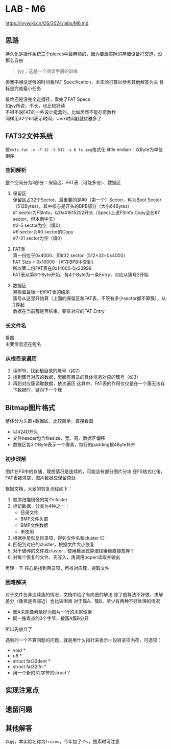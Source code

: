 # LAB - M6
https://jyywiki.cn/OS/2024/labs/M6.md  

## 思路
持久化是操作系统三个pieces中最麻烦的，因为要跟实际的存储设备打交道，没那么自由  

> jyy：这是一个阅读手册的训练

但我~~不想~~没足够的时间看FAT Specification，本实验打算以参考其他解答为主
目标是完成最小任务

最终还是没完全走捷径，看完了FAT Specs  
如jyy所说，不长，也比较好读  
不得不说FAT的一些设计挺蠢的，比如居然不能存奇数秒  
同样用32个bit表示时间，Unix时间戳就优雅多了


## FAT32文件系统
按`mkfs.fat -v -F 32 -S 512 -s 8 fs.img`格式化
little endian：以Byte为单位倒序
### 空间解析
整个空间分为3部分：保留区、FAT表（可能多份）、数据区
1. 保留区  
保留区占32个Sector，最重要的是#0（第一个）Sector，称为Boot Sector（512Bytes），其中核心是开头的BPB部分（大小64Bytes）  
#1 sector为FSInfo，以0x41615252开头（Specs上说FSInfo Copy会在#7 sector，但本例中无）  
#2-5 sector为空（填0）  
#6 sector为#0 sector的Copy  
#7-31 sector为空（填0）  

2. FAT表  
第一份位于0x4000，即#32 sector（512×32=0x4000）  
FAT Size = 0x10000 （可在BPB中查到）  
所以第二份FAT表在0x14000-0x23999  
FAT表从第8个Byte开始，每4个Byte为一条Entry，对应从簇号2开始  

3. 数据区  
紧挨着最後一份FAT表的结尾  
簇号从这里开始算（上面的保留区和FAT表，不管有多少sector都不算簇），从2算起  
数据在当前簇是否结束，要查对应的FAT Entry  

### 长文件名
看图  
主要信息还在短名

### 从根目录遍历
1. 读BPB，找到根目录的簇号（如2）
2. 找到簇号对应的数据，里面有目录的具体信息对应的簇号（如3）
3. 再到对应簇读取数据，依次遍历
这其中，FAT表的作用仅仅是在一个簇无法存下数据时，链向下一个簇


## Bitmap图片格式
整体分为头部+数据区，比较简单，直接看图
- 以424D开头
- 文件header包含filesize、宽、高、数据区偏移
- 数据区每3个Byte表示一个像素，每行的padding按4Byte补齐


### 初步理解
图片在FS中的存储，理想情况是连续的，可能会有部分图片分块
在FS格式化後，FAT表被清空，图片数据应保留原处

根据文档，大致的恢复流程如下：
1. 顺序扫描镜像的每个cluster
2. 标记数据，分类为4种之一：
    - 目录文件
    - BMP文件头部
    - BMP文件数据
    - 未使用
3. 根据手册恢复目录项，得到文件名和cluster ID
4. 匹配到对应的cluster，根据文件大小恢复
5. 对于破碎的文件或cluster，~~使用启发式算法找後继~~直接放弃？
6. 对每个恢复的文件，先写入，再调用popen读取并输出


再理一下
核心是找到目录项，再找对应簇，提取文件


### 困难解决
对于文件在非连续簇的情况，文档中给了有向图的解法
除了图算法不好做，求解差分（像素是否邻近）也比较困难
对于簇A、簇B，至少有两种不好处理的情况
- 簇A末尾像素恰好为图片一行的末尾像素
- 同一像素点的3个字节，被簇A簇B分开

所以先放弃了


遇到的一个不算问题的问题，就是用什么指针来表示一段目录项内存，可选项：
- void *
- u8 *
- struct fat32dent *
- struct fat32lfn *
- 用一个新的32字节的struct？



## 实现注意点


## 遗留问题


## 其他解答
以前，本实验名称为`frecov`，今年加了个`s`，搜索时可注意

